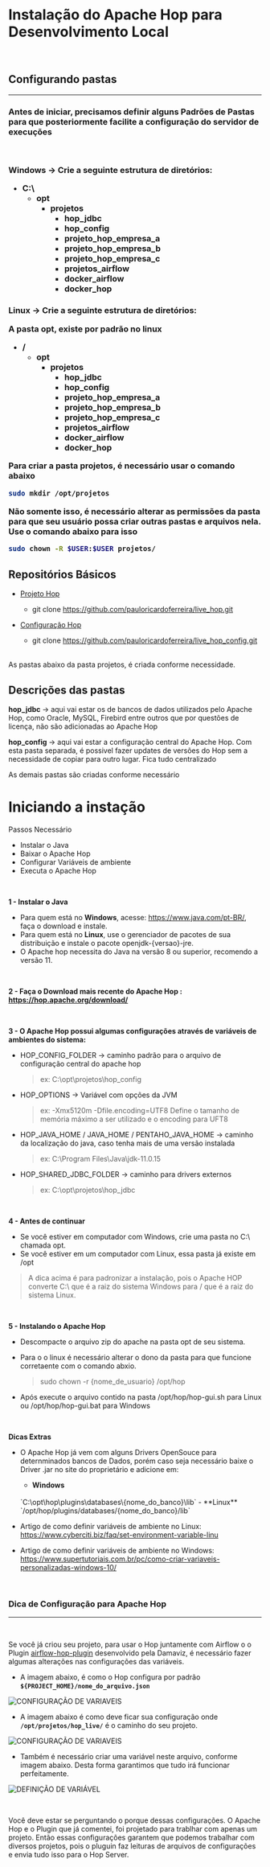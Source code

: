 # Instalação do Apache Hop para Desenvolvimento Local

<br>

## Configurando pastas
---

<h3> Antes de iniciar, precisamos definir alguns Padrões de Pastas para que posteriormente facilite a configuração do servidor de execuções </h3> 

<br>

<h3> <b> Windows </b> -> Crie a seguinte estrutura de diretórios:

* C:\
	* opt
		* projetos 
			* hop_jdbc
			* hop_config
			* projeto_hop_empresa_a
			* projeto_hop_empresa_b
			* projeto_hop_empresa_c
			* projetos_airflow
			* docker_airflow
			* docker_hop

<h3> <b> Linux </b> -> Crie a seguinte estrutura de diretórios:

A pasta opt, existe por padrão no linux

* /
	* opt
		* projetos 
			* hop_jdbc
			* hop_config
			* projeto_hop_empresa_a
			* projeto_hop_empresa_b
			* projeto_hop_empresa_c
			* projetos_airflow
			* docker_airflow
			* docker_hop

Para criar a pasta projetos, é necessário usar o comando abaixo

```bash
sudo mkdir /opt/projetos
```

Não somente isso, é necessário alterar as permissões da pasta para que seu usuário possa criar outras pastas e arquivos nela. Use o comando abaixo para isso

```bash
sudo chown -R $USER:$USER projetos/
```

## Repositórios Básicos

* [Projeto Hop](https://github.com/pauloricardoferreira/live_hop)
	* git clone https://github.com/pauloricardoferreira/live_hop.git
	
* [Configuração Hop](https://github.com/pauloricardoferreira/live_hop_config)
	* git clone https://github.com/pauloricardoferreira/live_hop_config.git

<br>	
As pastas abaixo da pasta projetos, é criada conforme necessidade.

<br>
<h2><b>Descrições das pastas</b></h2>

<p> <b> hop_jdbc </b> -> aqui vai estar os de bancos de dados utilizados pelo Apache Hop, como Oracle, MySQL, Firebird entre outros que por questões de licença, não são adicionadas ao Apache Hop

<p> <b> hop_config </b> -> aqui vai estar a configuração central do Apache Hop. Com esta pasta separada, é possivel fazer updates de versões do Hop sem a necessidade de copiar para outro lugar. Fica tudo centralizado

<p> As demais pastas são criadas conforme necessário


<br>

# Iniciando a instação

Passos Necessário
 - Instalar o Java
 - Baixar o Apache Hop
 - Configurar Variáveis de ambiente
 - Executa o Apache Hop

<br>

**1 - Instalar o Java**

- Para quem está no **Windows**, acesse: https://www.java.com/pt-BR/, faça o download e instale.
- Para quem está no **Linux**, use o gerenciador de pacotes de sua distribuição e instale o pacote openjdk-{versao}-jre.
- O Apache hop necessita do Java na versão 8 ou superior, recomendo a versão 11.

<br>

**2 - Faça o Download mais recente do Apache Hop : https://hop.apache.org/download/**

<br>

**3 - O Apache Hop possui algumas configurações através de variáveis de ambientes do sistema:**

- HOP_CONFIG_FOLDER -> caminho padrão para o arquivo de configuração central do apache hop
	>ex: C:\opt\projetos\hop_config
- HOP_OPTIONS -> Variável com opções da JVM
	>ex: -Xmx5120m -Dfile.encoding=UTF8 
	Define o tamanho de memória máximo a ser utilizado e o encoding para UFT8
- HOP_JAVA_HOME / JAVA_HOME / PENTAHO_JAVA_HOME -> caminho da localização do java, caso tenha mais de uma versão instalada
	>ex: C:\Program Files\Java\jdk-11.0.15
- HOP_SHARED_JDBC_FOLDER -> caminho para drivers externos
	>ex: C:\opt\projetos\hop_jdbc

<br>

**4 - Antes de continuar**

- Se você estiver em computador com Windows, crie uma pasta no C:\ chamada opt.
- Se você estiver em um computador com Linux, essa pasta já existe em /opt

>A dica acima é para padronizar a instalação, pois o Apache HOP converte C:\ que é a raiz do sistema Windows para / que é a raiz do sistema Linux.

<br>

**5 - Instalando o Apache Hop**

- Descompacte o arquivo zip do apache na pasta opt de seu sistema.
- Para o o linux é necessário alterar o dono da pasta para que funcione corretaente com o comando abxio.

	>sudo chown -r {nome_de_usuario} /opt/hop

- Após execute o arquivo contido na pasta /opt/hop/hop-gui.sh para Linux ou /opt/hop/hop-gui.bat para Windows

<br>

**Dicas Extras**

- O Apache Hop já vem com alguns Drivers OpenSouce para deternminados bancos de Dados, porém caso seja necessário baixe o Driver .jar no site do proprietário e adicione em:
	- **Windows**
	<br>
	`C:\opt\hop\plugins\databases\{nome_do_banco}\lib` 
	- **Linux**
	<br> 
	`/opt/hop/plugins/databases/{nome_do_banco}/lib`

	<br>

- Artigo de como definir variáveis de ambiente no Linux: https://www.cyberciti.biz/faq/set-environment-variable-linu
- Artigo de como definir variáveis de ambiente no Windows: https://www.supertutoriais.com.br/pc/como-criar-variaveis-personalizadas-windows-10/


<br>

### Dica de Configuração para Apache Hop
---

<br>

Se você já criou seu projeto, para usar o Hop juntamente com Airflow o o Plugin [airflow-hop-plugin](https://github.com/damavis/airflow-hop-plugin) desenvolvido pela Damaviz, é necessário fazer algumas alterações nas configurações das variáveis.



* A imagem abaixo, é como o Hop configura por padrão
**`${PROJECT_HOME}/nome_do_arquivo.json`**

![CONFIGURAÇÃO DE VARIAVEIS](./imagens/environmenstproperties_padrao.PNG)


* A imagem abaixo é como deve ficar sua configuração onde **`/opt/projetos/hop_live/`** é o caminho do seu projeto. 

![CONFIGURAÇÃO DE VARIAVEIS](./imagens/environmenstproperties_alterado.PNG)

* Também é necessário criar uma variável neste arquivo, conforme imagem abaixo. Desta forma garantimos que tudo irá funcionar perfeitamente.

![DEFINIÇÃO DE VARIÁVEL](./imagens/editingconfigurationfile.PNG)

<br>

Você deve estar se perguntando o porque dessas configurações.
O Apache Hop e o Plugin que já comentei, foi projetado para trablhar com apenas um projeto.
Então essas configurações garantem que podemos trabalhar com diversos projetos, pois o pluguin faz leituras de arquivos de configurações e envia tudo isso para o Hop Server.

